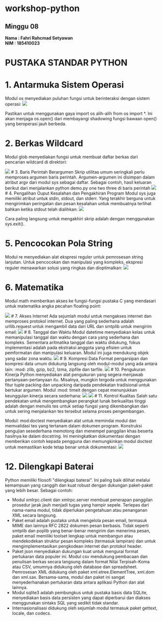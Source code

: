 # workshop-python
<h2>Minggu 08</h2>
<b>Nama : Fahri Rahcmad Setyawan</b></br>
<b>NIM : 185410023</b>

# PUSTAKA STANDAR PYTHON
# 1.	Antarmuka Sistem Operasi
Modul os menyediakan puluhan fungsi untuk berinteraksi dengan sistem operasi:
<img src="https://github.com/Fahri54/workshop-python/blob/main/minggu-08/gambar/1.png"/>

Pastikan untuk menggunakan gaya import os alih-alih from os import *. Ini akan menjaga os.open() dari membayangi shadowing fungsi bawaan open() yang beroperasi jauh berbeda.

# 2.	Berkas Wildcard
Modul glob menyediakan fungsi untuk membuat daftar berkas dari pencarian wildcard di direktori:

<img src="https://github.com/Fahri54/workshop-python/blob/main/minggu-08/gambar/2.png"/>
# 3.	Baris Perintah Berargumen
Skrip utilitas umum seringkali perlu memproses argumen baris perintah. Argumen-argumen ini disimpan dalam atribut argv dari modul sys sebagai daftar. Sebagai contoh, 
hasil keluaran berikut dari menjalankan python demo.py one two three di baris perintah
<img src="https://github.com/Fahri54/workshop-python/blob/main/minggu-08/gambar/3.png"/>
# 4.	Pengalihan Ouput Kesalahan dan Pengakhiran Program
Modul sys juga memiliki atribut untuk stdin, stdout, dan stderr. Yang terakhir berguna untuk mengirimkan peringatan dan pesan kesalahan untuk membuatnya terlihat 
bahkan ketika stdout telah dialihkan:
<img src="https://github.com/Fahri54/workshop-python/blob/main/minggu-08/gambar/4.png"/>

Cara paling langsung untuk mengakhiri skrip adalah dengan menggunakan sys.exit().
# 5.	Pencocokan Pola String
Modul re menyediakan alat ekspresi reguler untuk pemrosesan string lanjutan. Untuk pencocokan dan manipulasi yang kompleks, ekspresi reguler menawarkan solusi yang 
ringkas dan dioptimalkan:
<img src="https://github.com/Fahri54/workshop-python/blob/main/minggu-08/gambar/5.png"/>
# 6.	Matematika
Modul math memberikan akses ke fungsi-fungsi pustaka C yang mendasari untuk matematika angka pecahan floating point:

<img src="https://github.com/Fahri54/workshop-python/blob/main/minggu-08/gambar/6.png"/>
# 7.	Akses Internet
Ada sejumlah modul untuk mengakses internet dan memproses protokol internet. Dua yang paling sederhana adalah urllib.request untuk mengambil data dari URL dan smtplib 
untuk mengirim email:
<img src="https://github.com/Fahri54/workshop-python/blob/main/minggu-08/gambar/7.png"/>
# 8.	Tanggal dan Waktu
Modul datetime menyediakan kelas untuk memanipulasi tanggal dan waktu dengan cara yang sederhana dan kompleks. Sementara aritmatika tanggal dan waktu didukung, fokus 
implementasi adalah pada ekstraksi anggota yang efisien untuk pemformatan dan manipulasi keluaran. Modul ini juga mendukung objek yang sadar zona waktu.
<img src="https://github.com/Fahri54/workshop-python/blob/main/minggu-08/gambar/8.png"/>
# 9.	Kompresi Data
Format pengarsipan dan kompresi data umum didukung langsung oleh modul-modul yang ada antara lain: :mod: zlib, gzip, bz2, lzma, zipfile dan tarfile.
<img src="https://github.com/Fahri54/workshop-python/blob/main/minggu-08/gambar/9.png"/>
# 10.	Pengukuran Kinerja
Python menyediakan alat pengukuran yang segera menjawab pertanyaan-pertanyaan itu.
Misalnya, mungkin tergoda untuk menggunakan fitur tuple packing dan unpacking daripada pendekatan tradisional untuk bertukar argumen. Modul :mod: timeit dengan cepat 
menunjukkan keunggulan kinerja secara sederhana:
<img src="https://github.com/Fahri54/workshop-python/blob/main/minggu-08/gambar/10.png"/>
<img src="https://github.com/Fahri54/workshop-python/blob/main/minggu-08/gambar/11.png"/>
# 11.	Kontrol Kualitas
Salah satu pendekatan untuk mengembangkan perangkat lunak berkualitas tinggi adalah dengan menulis tes untuk setiap fungsi yang dikembangkan dan untuk sering 
menjalankan tes tersebut selama proses pengembangan.

Modul: mod:doctest menyediakan alat untuk memindai modul dan memvalidasi tes yang tertanam dalam dokumen program. Konstruksi pengujian sesederhana memotong dan 
menempel panggilan khas beserta hasilnya ke dalam docstring. Ini meningkatkan dokumentasi dengan memberikan contoh kepada pengguna dan memungkinkan modul doctest 
untuk memastikan kode tetap benar untuk dokumentasi:
<img src="https://github.com/Fahri54/workshop-python/blob/main/minggu-08/gambar/12.png"/>
# 12.	Dilengkapi Baterai
Python memiliki filosofi "dilengkapi baterai". Ini paling baik dilihat melalui kemampuan yang canggih dan kuat robust dengan dukungan paket-paket yang lebih besar. 
Sebagai contoh:
- Modul xmlrpc.client dan xmlrpc.server membuat penerapan panggilan prosedur jarak jauh menjadi tugas yang hampir sepele. Terlepas dari nama-nama modul, tidak 
diperlukan pengetahuan atau penanganan XML secara langsung.
- Paket email adalah pustaka untuk mengelola pesan email, termasuk MIME dan lainnya RFC 2822 dokumen pesan berbasis. Tidak seperti smtplib dan poplib yang 
benar-benar mengirim dan menerima pesan, paket email memiliki toolset lengkap untuk membangun atau mendekodekan struktur pesan kompleks (termasuk lampiran) dan 
untuk mengimplementasikan pengkodean internet dan protokol header.
- Paket json menyediakan dukungan kuat untuk mengurai format pertukaran data populer ini. Modul csv mendukung pembacaan dan penulisan berkas secara langsung 
dalam format Nilai Terpisah-Koma atau CSV, umumnya didukung oleh database dan spreadsheet. Pemrosesan XML didukung oleh paket xml.etree.ElementTree, xml.dom dan 
xml.sax. Bersama-sama, modul dan paket ini sangat menyederhanakan pertukaran data antara aplikasi Python dan alat lainnya.
- Modul sqlite3 adalah pembungkus untuk pustaka basis data SQLite, menyediakan basis data persisten yang dapat diperbarui dan diakses menggunakan sintaks SQL 
yang sedikit tidak standar.
- Internasionalisasi didukung oleh sejumlah modul termasuk paket gettext, locale, dan codecs.
